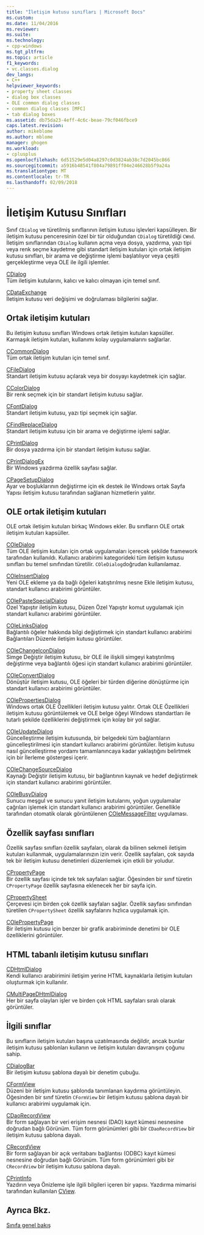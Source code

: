 ```yaml
---
title: "İletişim kutusu sınıfları | Microsoft Docs"
ms.custom: 
ms.date: 11/04/2016
ms.reviewer: 
ms.suite: 
ms.technology:
- cpp-windows
ms.tgt_pltfrm: 
ms.topic: article
f1_keywords:
- vc.classes.dialog
dev_langs:
- C++
helpviewer_keywords:
- property sheet classes
- dialog box classes
- OLE common dialog classes
- common dialog classes [MFC]
- tab dialog boxes
ms.assetid: db75da23-4eff-4c6c-beae-79cf046fbce9
caps.latest.revision: 
author: mikeblome
ms.author: mblome
manager: ghogen
ms.workload:
- cplusplus
ms.openlocfilehash: 6d51529e5d04a8297c0d3824ab38c7d2045bc866
ms.sourcegitcommit: a5916b48541f804a79891ff04e246628b5f9a24a
ms.translationtype: MT
ms.contentlocale: tr-TR
ms.lasthandoff: 02/09/2018
---
```

# <a name="dialog-box-classes"></a>İletişim Kutusu Sınıfları
Sınıf `CDialog` ve türetilmiş sınıflarının iletişim kutusu işlevleri kapsülleyen. Bir iletişim kutusu penceresinin özel bir tür olduğundan `CDialog` türetildiği `CWnd`. İletişim sınıflarından `CDialog` kullanın açma veya dosya, yazdırma, yazı tipi veya renk seçme kaydetme gibi standart iletişim kutuları için ortak iletişim kutusu sınıfları, bir arama ve değiştirme işlemi başlatılıyor veya çeşitli gerçekleştirme veya OLE ile ilgili işlemler.  
  
 [CDialog](../mfc/reference/cdialog-class.md)  
 Tüm iletişim kutularını, kalıcı ve kalıcı olmayan için temel sınıf.  
  
 [CDataExchange](../mfc/reference/cdataexchange-class.md)  
 İletişim kutusu veri değişimi ve doğrulaması bilgilerini sağlar.  
  
## <a name="common-dialogs"></a>Ortak iletişim kutuları  
 Bu iletişim kutusu sınıfları Windows ortak iletişim kutuları kapsüller. Karmaşık iletişim kutuları, kullanımı kolay uygulamalarını sağlarlar.  
  
 [CCommonDialog](../mfc/reference/ccommondialog-class.md)  
 Tüm ortak iletişim kutuları için temel sınıf.  
  
 [CFileDialog](../mfc/reference/cfiledialog-class.md)  
 Standart iletişim kutusu açılarak veya bir dosyayı kaydetmek için sağlar.  
  
 [CColorDialog](../mfc/reference/ccolordialog-class.md)  
 Bir renk seçmek için bir standart iletişim kutusu sağlar.  
  
 [CFontDialog](../mfc/reference/cfontdialog-class.md)  
 Standart iletişim kutusu, yazı tipi seçmek için sağlar.  
  
 [CFindReplaceDialog](../mfc/reference/cfindreplacedialog-class.md)  
 Standart iletişim kutusu için bir arama ve değiştirme işlemi sağlar.  
  
 [CPrintDialog](../mfc/reference/cprintdialog-class.md)  
 Bir dosya yazdırma için bir standart iletişim kutusu sağlar.  
  
 [CPrintDialogEx](../mfc/reference/cprintdialogex-class.md)  
 Bir Windows yazdırma özellik sayfası sağlar.  
  
 [CPageSetupDialog](../mfc/reference/cpagesetupdialog-class.md)  
 Ayar ve boşluklarının değiştirme için ek destek ile Windows ortak Sayfa Yapısı iletişim kutusu tarafından sağlanan hizmetlerin yalıtır.  
  
## <a name="ole-common-dialogs"></a>OLE ortak iletişim kutuları  
 OLE ortak iletişim kutuları birkaç Windows ekler. Bu sınıfların OLE ortak iletişim kutuları kapsüller.  
  
 [COleDialog](../mfc/reference/coledialog-class.md)  
 Tüm OLE iletişim kutuları için ortak uygulamaları içerecek şekilde framework tarafından kullanıldı. Kullanıcı arabirimi kategorideki tüm iletişim kutusu sınıfları bu temel sınıfından türetilir. `COleDialog`doğrudan kullanılamaz.  
  
 [COleInsertDialog](../mfc/reference/coleinsertdialog-class.md)  
 Yeni OLE ekleme ya da bağlı öğeleri katıştırılmış nesne Ekle iletişim kutusu, standart kullanıcı arabirimi görüntüler.  
  
 [COlePasteSpecialDialog](../mfc/reference/colepastespecialdialog-class.md)  
 Özel Yapıştır iletişim kutusu, Düzen Özel Yapıştır komut uygulamak için standart kullanıcı arabirimi görüntüler.  
  
 [COleLinksDialog](../mfc/reference/colelinksdialog-class.md)  
 Bağlantılı öğeler hakkında bilgi değiştirmek için standart kullanıcı arabirimi Bağlantıları Düzenle iletişim kutusu görüntüler.  
  
 [COleChangeIconDialog](../mfc/reference/colechangeicondialog-class.md)  
 Simge Değiştir iletişim kutusu, bir OLE ile ilişkili simgeyi katıştırılmış değiştirme veya bağlantılı öğesi için standart kullanıcı arabirimi görüntüler.  
  
 [COleConvertDialog](../mfc/reference/coleconvertdialog-class.md)  
 Dönüştür iletişim kutusu, OLE öğeleri bir türden diğerine dönüştürme için standart kullanıcı arabirimi görüntüler.  
  
 [COlePropertiesDialog](../mfc/reference/colepropertiesdialog-class.md)  
 Windows ortak OLE Özellikleri iletişim kutusu yalıtır. Ortak OLE Özellikleri iletişim kutusu görüntülemek ve OLE belge öğeyi Windows standartları ile tutarlı şekilde özelliklerini değiştirmek için kolay bir yol sağlar.  
  
 [COleUpdateDialog](../mfc/reference/coleupdatedialog-class.md)  
 Güncelleştirme iletişim kutusunda, bir belgedeki tüm bağlantıların güncelleştirilmesi için standart kullanıcı arabirimi görüntüler. İletişim kutusu nasıl güncelleştirme yordamı tamamlanıncaya kadar yaklaştığını belirtmek için bir İlerleme göstergesi içerir.  
  
 [COleChangeSourceDialog](../mfc/reference/colechangesourcedialog-class.md)  
 Kaynağı Değiştir iletişim kutusu, bir bağlantının kaynak ve hedef değiştirmek için standart kullanıcı arabirimi görüntüler.  
  
 [COleBusyDialog](../mfc/reference/colebusydialog-class.md)  
 Sunucu meşgul ve sunucu yanıt iletişim kutularını, yoğun uygulamalar çağrıları işlemek için standart kullanıcı arabirimi görüntüler. Genellikle tarafından otomatik olarak görüntülenen [COleMessageFilter](../mfc/reference/colemessagefilter-class.md) uygulaması.  
  
## <a name="property-sheet-classes"></a>Özellik sayfası sınıfları  
 Özellik sayfası sınıfları özellik sayfaları, olarak da bilinen sekmeli iletişim kutuları kullanmak, uygulamalarınızın izin verir. Özellik sayfaları, çok sayıda tek bir iletişim kutusu denetimleri düzenlemek için etkili bir yoludur.  
  
 [CPropertyPage](../mfc/reference/cpropertypage-class.md)  
 Bir özellik sayfası içinde tek tek sayfaları sağlar. Öğesinden bir sınıf türetin `CPropertyPage` özellik sayfasına eklenecek her bir sayfa için.  
  
 [CPropertySheet](../mfc/reference/cpropertysheet-class.md)  
 Çerçevesi için birden çok özellik sayfaları sağlar. Özellik sayfası sınıfından türetilen `CPropertySheet` özellik sayfalarını hızlıca uygulamak için.  
  
 [COlePropertyPage](../mfc/reference/colepropertypage-class.md)  
 Bir iletişim kutusu için benzer bir grafik arabiriminde denetimi bir OLE özelliklerini görüntüler.  
  
## <a name="html-based-dialog-classes"></a>HTML tabanlı iletişim kutusu sınıfları  
 [CDHtmlDialog](../mfc/reference/cdhtmldialog-class.md)  
 Kendi kullanıcı arabirimini iletişim yerine HTML kaynaklarla iletişim kutuları oluşturmak için kullanılır.  
  
 [CMultiPageDHtmlDialog](../mfc/reference/cmultipagedhtmldialog-class.md)  
 Her bir sayfa olayları işler ve birden çok HTML sayfaları sıralı olarak görüntüler.  
  
## <a name="related-classes"></a>İlgili sınıflar  
 Bu sınıfların iletişim kutuları başına uzatılmasında değildir, ancak bunlar iletişim kutusu şablonları kullanın ve iletişim kutuları davranışını çoğunu sahip.  
  
 [CDialogBar](../mfc/reference/cdialogbar-class.md)  
 Bir iletişim kutusu şablona dayalı bir denetim çubuğu.  
  
 [CFormView](../mfc/reference/cformview-class.md)  
 Düzeni bir iletişim kutusu şablonda tanımlanan kaydırma görüntüleyin. Öğesinden bir sınıf türetin `CFormView` bir iletişim kutusu şablona dayalı bir kullanıcı arabirimi uygulamak için.  
  
 [CDaoRecordView](../mfc/reference/cdaorecordview-class.md)  
 Bir form sağlayan bir veri erişim nesnesi (DAO) kayıt kümesi nesnesine doğrudan bağlı Görünüm. Tüm form görünümleri gibi bir `CDaoRecordView` bir iletişim kutusu şablona dayalı.  
  
 [CRecordView](../mfc/reference/crecordview-class.md)  
 Bir form sağlayan bir açık veritabanı bağlantısı (ODBC) kayıt kümesi nesnesine doğrudan bağlı Görünüm. Tüm form görünümleri gibi bir `CRecordView` bir iletişim kutusu şablona dayalı.  
  
 [CPrintInfo](../mfc/reference/cprintinfo-structure.md)  
 Yazdırın veya Önizleme işle ilgili bilgileri içeren bir yapısı. Yazdırma mimarisi tarafından kullanılan [CView](../mfc/reference/cview-class.md).  
  
## <a name="see-also"></a>Ayrıca Bkz.  
 [Sınıfa genel bakış](../mfc/class-library-overview.md)


